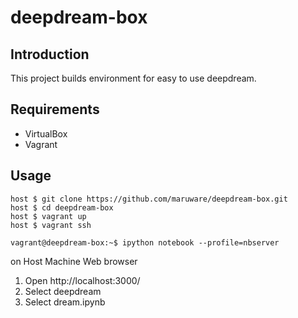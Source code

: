 deepdream-box
================

## Introduction
This project builds environment for easy to use deepdream.


## Requirements
* VirtualBox
* Vagrant

## Usage

```
host $ git clone https://github.com/maruware/deepdream-box.git
host $ cd deepdream-box
host $ vagrant up
host $ vagrant ssh
```

```
vagrant@deepdream-box:~$ ipython notebook --profile=nbserver
```

on Host Machine Web browser

1. Open http://localhost:3000/
2. Select deepdream
3. Select dream.ipynb
